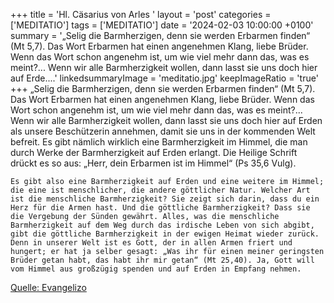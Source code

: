 +++
title = 'Hl. Cäsarius von Arles  '
layout = 'post'
categories = ['MEDITATIO']
tags = ['MEDITATIO']
date = '2024-02-03 10:00:00 +0100'
summary = '„Selig die Barmherzigen, denn sie werden Erbarmen finden“ (Mt 5,7). Das Wort Erbarmen hat einen angenehmen Klang, liebe Brüder. Wenn das Wort schon angenehm ist, um wie viel mehr dann das, was es meint?... Wenn wir alle Barmherzigkeit wollen, dann lasst sie uns doch hier auf Erde....'
linkedsummaryImage = 'meditatio.jpg'
keepImageRatio = 'true'
+++
	„Selig die Barmherzigen, denn sie werden Erbarmen finden“ (Mt 5,7). Das Wort Erbarmen hat einen angenehmen Klang, liebe Brüder. Wenn das Wort schon angenehm ist, um wie viel mehr dann das, was es meint?... Wenn wir alle Barmherzigkeit wollen, dann lasst sie uns doch hier auf Erden als unsere Beschützerin annehmen, damit sie uns in der kommenden  Welt befreit.<!--more--> Es gibt nämlich wirklich eine Barmherzigkeit im Himmel, die man durch Werke der Barmherzigkeit auf Erden erlangt. Die Heilige Schrift drückt es so aus: „Herr, dein Erbarmen ist im Himmel“ (Ps 35,6 Vulg).

	Es gibt also eine Barmherzigkeit auf Erden und eine weitere im Himmel; die eine ist menschlicher, die andere göttlicher Natur. Welcher Art ist die menschliche Barmherzigkeit? Sie zeigt sich darin, dass du ein Herz für die Armen hast. Und die göttliche Barmherzigkeit? Dass sie die Vergebung der Sünden gewährt. Alles, was die menschliche Barmherzigkeit auf dem Weg durch das irdische Leben von sich abgibt, gibt die göttliche Barmherzigkeit in der ewigen Heimat wieder zurück. Denn in unserer Welt ist es Gott, der in allen Armen friert und hungert; er hat ja selber gesagt: „Was ihr für einen meiner geringsten Brüder getan habt, das habt ihr mir getan“ (Mt 25,40). Ja, Gott will vom Himmel aus großzügig spenden und auf Erden in Empfang nehmen.  



[Quelle: Evangelizo](https://evangeliumtagfuertag.org/DE/gospel)
